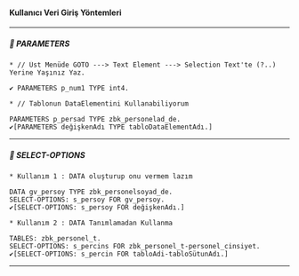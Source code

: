 #### Kullanıcı Veri Giriş Yöntemleri
---
##### 🔔 PARAMETERS
```
* // Üst Menüde GOTO ---> Text Element ---> Selection Text'te (?..) Yerine Yaşınız Yaz.

✔️ PARAMETERS p_num1 TYPE int4.
```
```
* // Tablonun DataElementini Kullanabiliyorum

PARAMETERS p_persad TYPE zbk_personelad_de.
✔️[PARAMETERS değişkenAdı TYPE tabloDataElementAdı.]
```
---

##### 🔔 SELECT-OPTIONS 
```
* Kullanım 1 : DATA oluşturup onu vermem lazım

DATA gv_persoy TYPE zbk_personelsoyad_de.
SELECT-OPTIONS: s_persoy FOR gv_persoy.
✔️[SELECT-OPTIONS: s_persoy FOR değişkenAdı.]
```
```
* Kullanım 2 : DATA Tanımlamadan Kullanma

TABLES: zbk_personel_t.
SELECT-OPTIONS: s_percins FOR zbk_personel_t-personel_cinsiyet.
✔️[SELECT-OPTIONS: s_percin FOR tabloAdi-tabloSütunAdı.]
```
---

